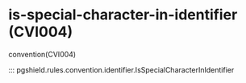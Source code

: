 # is-special-character-in-identifier (CVI004)

convention(CVI004)

::: pgshield.rules.convention.identifier.IsSpecialCharacterInIdentifier

